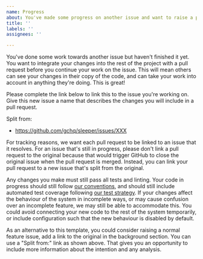 ```yaml
---
name: Progress
about: You've made some progress on another issue and want to raise a pull request
title: ''
labels: ''
assignees: ''

---
```


You've done some work towards another issue but haven't finished it yet. You want to integrate your changes into the
rest of the project with a pull request before you continue your work on the issue. This will mean others can see your
changes in their copy of the code, and can take your work into account in anything they're doing. This is great!

Please complete the link below to link this to the issue you're working on. Give this new issue a name that describes
the changes you will include in a pull request.

Split from:
- https://github.com/gchq/sleeper/issues/XXX

For tracking reasons, we want each pull request to be linked to an issue that it resolves. For an issue that's still in
progress, please don't link a pull request to the original because that would trigger GitHub to close the original issue
when the pull request is merged. Instead, you can link your pull request to a new issue that's split from the original.

Any changes you make must still pass all tests and linting. Your code in progress should still follow
[our conventions](https://github.com/gchq/sleeper/blob/develop/docs/development/conventions.md), and should
still include automated test coverage following
[our test strategy](https://github.com/gchq/sleeper/blob/develop/docs/development/test-strategy.md). If your changes
affect the behaviour of the system in incomplete ways, or may cause confusion over an incomplete feature, we may still
be able to accommodate this. You could avoid connecting your new code to the rest of the system temporarily, or include
configuration such that the new behaviour is disabled by default.

As an alternative to this template, you could consider raising a normal feature issue, add a link to the original in
the background section. You can use a "Split from:" link as shown above. That gives you an opportunity to include more
information about the intention and any analysis.
